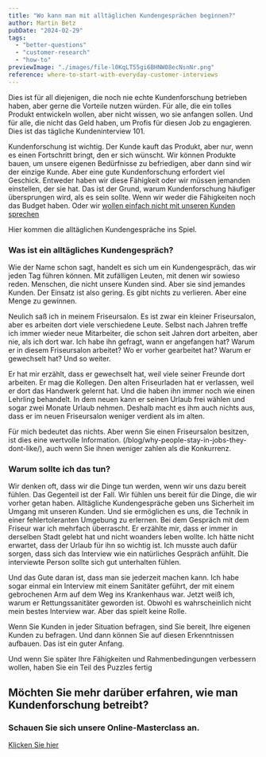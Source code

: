 ```yaml
---
title: "Wo kann man mit alltäglichen Kundengesprächen beginnen?"
author: Martin Betz
pubDate: "2024-02-29"
tags:
  - "better-questions"
  - "customer-research"
  - "how-to"
previewImage: "./images/file-l0KqLT55gi6BHNW08ecNsnNr.png"
reference: where-to-start-with-everyday-customer-interviews
---
```


Dies ist für all diejenigen, die noch nie echte Kundenforschung betrieben haben, aber gerne die Vorteile nutzen würden. Für alle, die ein tolles Produkt entwickeln wollen, aber nicht wissen, wo sie anfangen sollen. Und für alle, die nicht das Geld haben, um Profis für diesen Job zu engagieren. Dies ist das tägliche Kundeninterview 101.

Kundenforschung ist wichtig. Der Kunde kauft das Produkt, aber nur, wenn es einen Fortschritt bringt, den er sich wünscht. Wir können Produkte bauen, um unsere eigenen Bedürfnisse zu befriedigen, aber dann sind wir der einzige Kunde. Aber eine gute Kundenforschung erfordert viel Geschick. Entweder haben wir diese Fähigkeit oder wir müssen jemanden einstellen, der sie hat. Das ist der Grund, warum Kundenforschung häufiger übersprungen wird, als es sein sollte. Wenn wir weder die Fähigkeiten noch das Budget haben. Oder wir [wollen einfach nicht mit unseren Kunden sprechen](/blog/warum-das-gespräch-mit-den-kunden-sometimes-feels-hard/)

Hier kommen die alltäglichen Kundengespräche ins Spiel.

### Was ist ein alltägliches Kundengespräch?

Wie der Name schon sagt, handelt es sich um ein Kundengespräch, das wir jeden Tag führen können. Mit zufälligen Leuten, mit denen wir sowieso reden. Menschen, die nicht unsere Kunden sind. Aber sie sind jemandes Kunden. Der Einsatz ist also gering. Es gibt nichts zu verlieren. Aber eine Menge zu gewinnen.

Neulich saß ich in meinem Friseursalon. Es ist zwar ein kleiner Friseursalon, aber es arbeiten dort viele verschiedene Leute. Selbst nach Jahren treffe ich immer wieder neue Mitarbeiter, die schon seit Jahren dort arbeiten, aber nie, als ich dort war. Ich habe ihn gefragt, wann er angefangen hat? Warum er in diesem Friseursalon arbeitet? Wo er vorher gearbeitet hat? Warum er gewechselt hat? Und so weiter.

Er hat mir erzählt, dass er gewechselt hat, weil viele seiner Freunde dort arbeiten. Er mag die Kollegen. Den alten Friseurladen hat er verlassen, weil er dort das Handwerk gelernt hat. Und die haben ihn immer noch wie einen Lehrling behandelt. In dem neuen kann er seinen Urlaub frei wählen und sogar zwei Monate Urlaub nehmen. Deshalb macht es ihm auch nichts aus, dass er im neuen Friseursalon weniger verdient als im alten.

Für mich bedeutet das nichts. Aber wenn Sie einen Friseursalon besitzen, ist dies eine wertvolle Information. (/blog/why-people-stay-in-jobs-they-dont-like/), auch wenn Sie ihnen weniger zahlen als die Konkurrenz.

### Warum sollte ich das tun?

Wir denken oft, dass wir die Dinge tun werden, wenn wir uns dazu bereit fühlen. Das Gegenteil ist der Fall. Wir fühlen uns bereit für die Dinge, die wir vorher getan haben. Alltägliche Kundengespräche geben uns Sicherheit im Umgang mit unseren Kunden. Und sie ermöglichen es uns, die Technik in einer fehlertoleranten Umgebung zu erlernen. Bei dem Gespräch mit dem Friseur war ich mehrfach überrascht. Er erzählte mir, dass er immer in derselben Stadt gelebt hat und nicht woanders leben wollte. Ich hätte nicht erwartet, dass der Urlaub für ihn so wichtig ist. Ich musste auch dafür sorgen, dass sich das Interview wie ein natürliches Gespräch anfühlt. Die interviewte Person sollte sich gut unterhalten fühlen.

Und das Gute daran ist, dass man sie jederzeit machen kann. Ich habe sogar einmal ein Interview mit einem Sanitäter geführt, der mit einem gebrochenen Arm auf dem Weg ins Krankenhaus war. Jetzt weiß ich, warum er Rettungssanitäter geworden ist. Obwohl es wahrscheinlich nicht mein bestes Interview war. Aber das spielt keine Rolle.

Wenn Sie Kunden in jeder Situation befragen, sind Sie bereit, Ihre eigenen Kunden zu befragen. Und dann können Sie auf diesen Erkenntnissen aufbauen. Das ist ein guter Anfang.

Und wenn Sie später Ihre Fähigkeiten und Rahmenbedingungen verbessern wollen, haben Sie ein Teil des Puzzles fertig



## Möchten Sie mehr darüber erfahren, wie man Kundenforschung betreibt?

### Schauen Sie sich unsere Online-Masterclass an.

[Klicken Sie hier](/services/mastering-jobs-to-be-done-online-workshop/)
